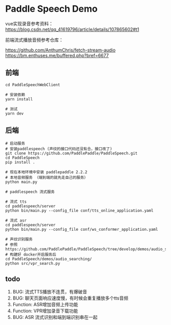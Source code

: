 # Paddle Speech Demo

vue实现录音参考资料：https://blog.csdn.net/qq_41619796/article/details/107865602#t1

前端流式播放音频参考仓库：

https://github.com/AnthumChris/fetch-stream-audio
https://bm.enthuses.me/buffered.php?bref=6677

## 前端

```shell
cd PaddleSpeechWebClient

# 安装依赖
yarn install

# 测试
yarn dev

```


## 后端

```shell
# 启动服务
# 安装paddlespeech (声纹的接口代码还没有合，接口改了)
git clone https://github.com/PaddlePaddle/PaddleSpeech.git
cd PaddleSpeech
pip install .

# 现在本地环境中安装 paddlepaddle 2.2.2
# 本地音频服务 （端到端的就先走自己的服务）
python main.py

# paddlespeech 流式服务

# 流式 tts
cd paddlespeech/server
python bin/main.py --config_file conf/tts_online_application.yaml

# 流式 asr
cd paddlespeech/server
python bin/main.py --config_file conf/ws_conformer_application.yaml

# 声纹识别服务
# 参照 https://github.com/PaddlePaddle/PaddleSpeech/tree/develop/demos/audio_searching
# 构建好 docker开启服务后
cd PaddleSpeech/demos/audio_searching/
python src/vpr_search.py
```

## todo

1. BUG: 流式TTS播放不连贯，有爆破音
2. BUG: 聊天页面响应速度慢，有时候会重复播放多个tts音频
3. Function: ASR增加音频上传功能
4. Function: VPR增加录音下载功能
5. BUG: ASR 流式识别和端到端识别串在一起
